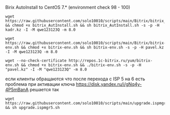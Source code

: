 
Birix AutoInstall to CentOS 7.* (environment check 98 - 100)

```
wget https://raw.githubusercontent.com/solo10010/scripts/main/Bitrix/bitrix_AutInstall.sh && chmod +x bitrix_AutInstall.sh && sh bitrix_AutInstall.sh -s -p -H kadr.kz -I -M qwe123123Q -m 8.0
```

```
wget https://raw.githubusercontent.com/solo10010/scripts/main/Bitrix/bitrix-env.sh && chmod +x bitrix-env.sh && sh bitrix-env.sh -s -p -H pavel.kz -I -M qwe123123Q -m 8.0
```
```
wget --no-check-certificate http://repos.1c-bitrix.ru/yum/bitrix-env.sh && chmod +x bitrix-env.sh && ./bitrix-env.sh -s -p -H "pavel.kz" -I -M "qwe123123Q" -m 8.0
```
если клиенты обращаются что после перехода с ISP  5 на 6  есть проблема при активации ключа https://disk.yandex.ru/i/gNq4y-4P5mBanA  решается так
```
wget https://raw.githubusercontent.com/solo10010/scripts/main/upgrade.ispmgr5.sh && sh upgrade.ispmgr5.sh

```
